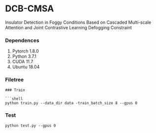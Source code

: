 # DCB-CMSA
Insulator Detection in Foggy Conditions Based on Cascaded Multi-scale Attention and Joint Contrastive Learning Defogging Constraint


### Dependences

1. Pytorch 1.8.0
2. Python 3.7.1
3. CUDA 11.7
4. Ubuntu 18.04

### Filetree


```
### Train

```shell
python train.py --data_dir data -train_batch_size 8 --gpus 0
```

### Test

 ```shell
python test.py --gpus 0
 ```




